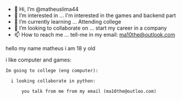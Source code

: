 - 👋 Hi, I’m @matheuslima44
- 👀 I’m interested in ... I'm interested in the games and backend part
- 🌱 I’m currently learning ... Attending college
- 💞️ I’m looking to collaborate on ... start my career in a company
- 📫 How to reach me ... tell-me in my email: ma10the@outlook.com

<!---
matheuslima44/matheuslima44 is a ✨ special ✨ repository because its `README.md` (this file) appears on your GitHub profile.
You can click the Preview link to take a look at your changes.
--->
hello my name matheus i am 18 y old

  i like computer and games: 

    Im going to college (eng computer):

      i looking collaborate in python: 

          you talk from me from my email (ma10the@outloo.com) 

